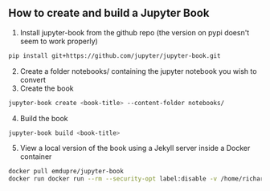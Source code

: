 ## How to create and build a Jupyter Book

1. Install jupyter-book from the github repo (the version on pypi doesn't seem to work properly)
```bash
pip install git+https://github.com/jupyter/jupyter-book.git
```
2. Create a folder notebooks/ containing the jupyter notebook you wish to convert
3. Create the book
```bash
jupyter-book create <book-title> --content-folder notebooks/
```
4. Build the book
```bash
jupyter-book build <book-title>
```
5. View a local version of the book using a Jekyll server inside a Docker container
```bash
docker pull emdupre/jupyter-book
docker run docker run --rm --security-opt label:disable -v /home/richard/git/<repo>/<book-title>:/srv/jekyll -p 4000:4000 -it -u 1000:1000 emdupre/jupyter-book bundle exec jekyll serve --host 0.0.0.0
``` 

